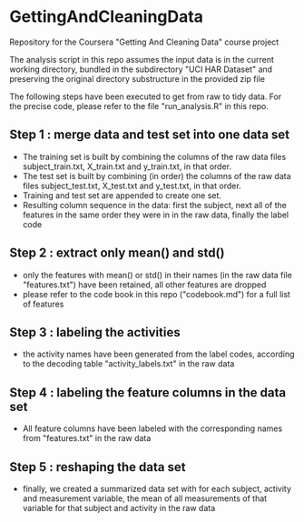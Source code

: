 GettingAndCleaningData
======================

Repository for the Coursera "Getting And Cleaning Data" course project 

The analysis script in this repo assumes the input data is in the current working directory, bundled in the subdirectory "UCI HAR Dataset" and preserving the original directory substructure in the provided zip file

The following steps have been executed to get from raw to tidy data. For the precise code, please refer to the file "run_analysis.R" in this repo.

## Step 1 : merge data and test set into one data set

* The training set is built by combining the columns of the raw data files subject_train.txt, X_train.txt and y_train.txt, in that order.
* The test set is built by combining (in order) the columns of the raw data files subject_test.txt, X_test.txt and y_test.txt, in that order.
* Training and test set are appended to create one set.
* Resulting column sequence in the data: first the subject, next all of the features in the same order they were in in the raw data, finally the label code


## Step 2 : extract only mean() and std()

* only the features with mean() or std() in their names (in the raw data file "features.txt") have been retained, all other features are dropped
* please refer to the code book in this repo ("codebook.md") for a full list of features


## Step 3 : labeling the activities 

* the activity names have been generated from the label codes, according to the decoding table "activity_labels.txt" in the raw data



## Step 4 : labeling the feature columns in the data set 

* All feature columns have been labeled with the corresponding names from "features.txt" in the raw data


## Step 5 : reshaping the data set

* finally, we created a summarized data set with for each subject, activity and measurement variable, the mean of all measurements of that variable for that subject and activity in the raw data

